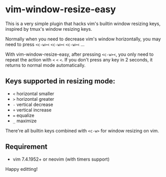 # vim-window-resize-easy

This is a very simple plugin that hacks vim's builtin window resizing keys,
inspired by tmux's window resizing keys.

Normally when you need to decrease vim's window horizontally, you may need to
press `<c-w><` `<c-w><` `<c-w><` ...

With vim-window-resize-easy, after pressing `<c-w><`, you only need to repeat
the action with `<` `<` `<`. If you don't press any key in 2 seconds, it
returns to normal mode automatically.

## Keys supported in resizing mode:

- `<` horizontal smaller
- `>` horizontal greater
- `-` vertical decrease
- `+` vertical increase
- `=` equalize
- `_` maximize

There're all builtin keys combined with `<c-w>` for window resizing on vim.

## Requirement

- vim 7.4.1952+ or neovim (with timers support)

Happy editting!

